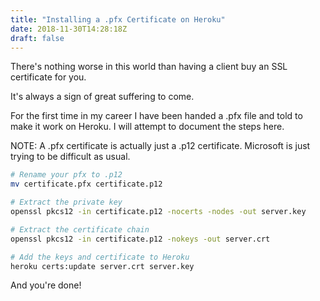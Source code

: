 ```yaml
---
title: "Installing a .pfx Certificate on Heroku"
date: 2018-11-30T14:28:18Z
draft: false
---
```


There's nothing worse in this world than having a client buy an SSL certificate for you.

It's always a sign of great suffering to come.

For the first time in my career I have been handed a .pfx file and told to make it work on Heroku. I will attempt to document the steps here.

NOTE: A .pfx certificate is actually just a .p12 certificate. Microsoft is just trying to be difficult as usual.

```bash
# Rename your pfx to .p12
mv certificate.pfx certificate.p12

# Extract the private key
openssl pkcs12 -in certificate.p12 -nocerts -nodes -out server.key

# Extract the certificate chain
openssl pkcs12 -in certificate.p12 -nokeys -out server.crt

# Add the keys and certificate to Heroku
heroku certs:update server.crt server.key
```

And you're done!
